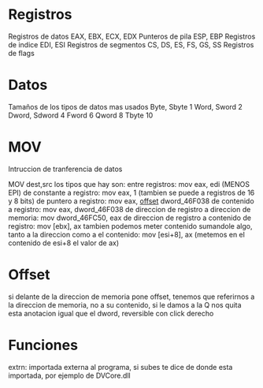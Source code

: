 # Registros
Registros de datos EAX, EBX, ECX, EDX
Punteros de pila ESP, EBP
Registros de indice EDI, ESI
Registros de segmentos CS, DS, ES, FS, GS, SS
Registros de flags

# Datos
Tamaños de los tipos de datos mas usados
Byte, Sbyte 1
Word, Sword 2
Dword, Sdword 4
Fword 6
Qword 8
Tbyte 10


# MOV
Intruccion de tranferencia de datos

MOV dest,src
los tipos que hay son:
	entre registros: mov eax, edi (MENOS EPI)
	de constante a registro: mov eax, 1 (tambien se puede a registros de 16 y 8 bits)
	de puntero a registro: mov eax, [offset](3#Offset) dword_46F038
	de contenido a registro: mov eax, dword_46F038
	de direccion de registro a direccion de memoria: mov dword_46FC50, eax
	de direccion de registro a contenido de registro: mov [ebx], ax
tambien podemos meter contenido sumandole algo, tanto a la direccion como a el contenido: mov [esi+8], ax (metemos en el contenido de esi+8 el valor de ax)
# Offset
si delante de la direccion de memoria pone offset, tenemos que referirnos a la direccion de memoria, no a su contenido, si le damos a la Q nos quita esta anotacion igual que el dword, reversible con click derecho

# Funciones
extrn: importada externa al programa, si subes te dice de donde esta importada, por ejemplo de DVCore.dll